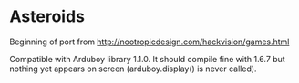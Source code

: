 # Asteroids
Beginning of port from http://nootropicdesign.com/hackvision/games.html

Compatible with Arduboy library 1.1.0. It should compile fine with 1.6.7 but nothing yet appears on screen (arduboy.display() is never called).
